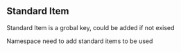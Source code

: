 

## Standard Item

Standard Item is a grobal key, could be added if not exised 

Namespace need to add standard items to be used 


